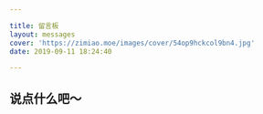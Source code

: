 ```yaml
---

title: 留言板
layout: messages
cover: 'https://zimiao.moe/images/cover/54op9hckcol9bn4.jpg'
date: 2019-09-11 18:24:40

---
```

## 说点什么吧～
